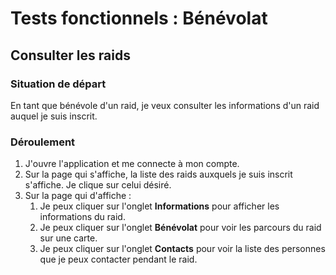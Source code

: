 # Tests fonctionnels : Bénévolat

## Consulter les raids

### Situation de départ

En tant que bénévole d'un raid, je veux consulter les informations d'un raid auquel je suis inscrit.

### Déroulement

1. J'ouvre l'application et me connecte à mon compte.
2. Sur la page qui s'affiche, la liste des raids auxquels je suis inscrit s'affiche. Je clique sur celui désiré.
3. Sur la page qui d'affiche :
    1. Je peux cliquer sur l'onglet **Informations** pour afficher les informations du raid.
    2. Je peux cliquer sur l'onglet **Bénévolat** pour voir les parcours du raid sur une carte.
    3. Je peux cliquer sur l'onglet **Contacts** pour voir la liste des personnes que je peux contacter pendant le raid.